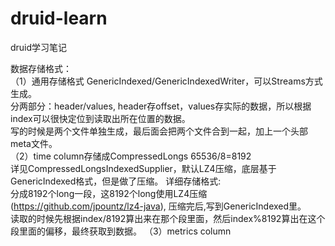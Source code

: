 # druid-learn
druid学习笔记

数据存储格式：<br>
（1）通用存储格式 GenericIndexed/GenericIndexedWriter，可以Streams方式生成。<br>
分两部分：header/values, header存offset，values存实际的数据，所以根据index可以很快定位到读取出所在位置的数据。<br>
写的时候是两个文件单独生成，最后面会把两个文件合到一起，加上一个头部meta文件。<br>
（2）time column存储成CompressedLongs 65536/8=8192 <br>
详见CompressedLongsIndexedSupplier，默认LZ4压缩，底层基于GenericIndexed格式，但是做了压缩。
详细存储格式:<br>
  分成8192个long一段，这8192个long使用LZ4压缩(https://github.com/jpountz/lz4-java), 压缩完后,写到GenericIndexed里。<br>
  读取的时候先根据index/8192算出来在那个段里面，然后index%8192算出在这个段里面的偏移，最终获取到数据。
（3）metrics column

